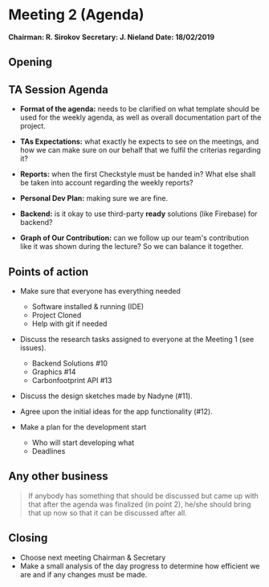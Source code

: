 # Meeting 2 (Agenda)
**Chairman: R. Sirokov**
**Secretary: J. Nieland**
**Date: 18/02/2019**

## Opening

## TA Session Agenda
- **Format of the agenda:** needs to be clarified on what template should be used for the weekly agenda, as well as overall documentation part of the project.

- **TAs Expectations:** what exactly he expects to see on the meetings, and how we can make sure on our behalf that we fulfil the criterias regarding it?

- **Reports:** when the first Checkstyle must be handed in? What else shall be taken into account regarding the weekly reports?

- **Personal Dev Plan:** making sure we are fine.

- **Backend:** is it okay to use third-party **ready** solutions (like Firebase) for backend?

- **Graph of Our Contribution:** can we follow up our team's contribution like it was shown during the lecture? So we can balance it together.


## Points of action
- Make sure that everyone has everything needed
  - Software installed & running (IDE)
  - Project Cloned
  - Help with git if needed

- Discuss the research tasks assigned to everyone at the Meeting 1 (see issues).
  - Backend Solutions #10
  - Graphics #14
  - Carbonfootprint API #13

- Discuss the design sketches made by Nadyne (#11).

- Agree upon the initial ideas for the app functionality (#12).

- Make a plan for the development start
  - Who will start developing what
  - Deadlines


## Any other business
> If anybody has something that should be discussed but came up with that after the agenda was finalized (in point 2), he/she should bring that up now so that it can be discussed after all.

## Closing
- Choose next meeting Chairman & Secretary
- Make a small analysis of the day progress to determine how efficient we are and if any changes must be made.
